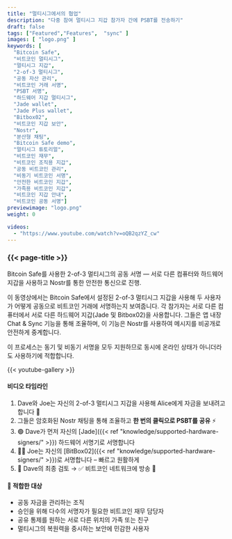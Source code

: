 ```yaml
---
title: "멀티시그에서의 협업"
description: "다중 참여 멀티시그 지갑 참가자 간에 PSBT를 전송하기"
draft: false
tags: ["Featured","Features",  "sync" ]
images: [ "logo.png" ]
keywords: [ 
  "Bitcoin Safe",
  "비트코인 멀티시그",
  "멀티시그 지갑",
  "2-of-3 멀티시그",
  "공동 자산 관리",
  "비트코인 거래 서명",
  "PSBT 서명",
  "하드웨어 지갑 멀티시그",
  "Jade wallet",
  "Jade Plus wallet",
  "Bitbox02",
  "비트코인 지갑 보안",
  "Nostr",
  "분산형 채팅",
  "Bitcoin Safe demo",
  "멀티시그 튜토리얼",
  "비트코인 재무",
  "비트코인 조직용 지갑",
  "공동 비트코인 관리",
  "비동기 비트코인 서명",
  "안전한 비트코인 지갑",
  "가족용 비트코인 지갑",
  "비트코인 지갑 안내",
  "비트코인 공동 서명"]
previewimage: "logo.png"
weight: 0

videos:
  - "https://www.youtube.com/watch?v=oQB2qzYZ_cw"
---
```


### {{< page-title >}}  
  
 
 Bitcoin Safe를 사용한 2-of-3 멀티시그의 공동 서명 — 서로 다른 컴퓨터와 하드웨어 지갑을 사용하고 Nostr를 통한 안전한 통신으로 진행.

이 동영상에서는 Bitcoin Safe에서 설정된 2-of-3 멀티시그 지갑을 사용해 두 사용자가 어떻게 공동으로 비트코인 거래에 서명하는지 보여줍니다. 각 참가자는 서로 다른 컴퓨터에서 서로 다른 하드웨어 지갑(Jade 및 Bitbox02)을 사용합니다. 그들은 앱 내장 Chat & Sync 기능을 통해 조율하며, 이 기능은 Nostr를 사용하여 메시지를 비공개로 안전하게 중계합니다.

이 프로세스는 동기 및 비동기 서명을 모두 지원하므로 동시에 온라인 상태가 아니더라도 사용하기에 적합합니다.


{{< youtube-gallery >}} 

#### 비디오 타임라인 
1. Dave와 Joe는 자신의 2-of-3 멀티시그 지갑을 사용해 Alice에게 자금을 보내려고 합니다 🤝
2. 그들은 암호화된 Nostr 채팅을 통해 조율하고 **한 번의 클릭으로 PSBT를 공유** ⚡
3. 🟢 Dave가 먼저 자신의 [Jade]({{< ref "knowledge/supported-hardware-signers/" >}}) 하드웨어 서명기로 서명합니다
4. 🧑‍💻 Joe는 자신의 [BitBox02]({{< ref "knowledge/supported-hardware-signers/" >}})로 서명합니다 – 빠르고 원활하게
5. 🧾 Dave의 최종 검토 → ✅ 비트코인 네트워크에 방송 🚀

#### 🎯 적합한 대상

  -  공동 자금을 관리하는 조직
  -  승인을 위해 다수의 서명자가 필요한 비트코인 재무 담당자
  -  공유 통제를 원하는 서로 다른 위치의 가족 또는 친구
  -  멀티시그의 복원력을 중시하는 보안에 민감한 사용자